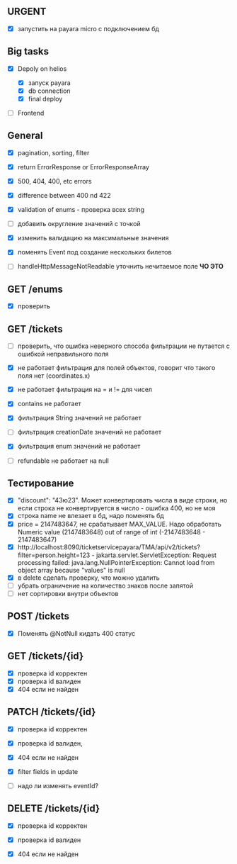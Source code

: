## URGENT
- [x] запустить на payara micro с подключением бд


## Big tasks
- [x] Depoly on helios
  - [x] запуск payara
  - [x] db connection
  - [x] final deploy
- [ ] Frontend


## General
- [x] pagination, sorting, filter
- [x] return ErrorResponse or ErrorResponseArray
- [x] 500, 404, 400, etc errors
- [x] difference between 400 nd 422
- [x] validation of enums - проверка всех string
- [ ] добавить округление значений с точкой
- [x] изменить валидацию на максимальные значения
- [x] поменять Event под создание нескольких билетов
- [ ] handleHttpMessageNotReadable уточнить нечитаемое поле **ЧО ЭТО**


## GET /enums
- [x] проверить

## GET /tickets
- [ ] проверить, что ошибка неверного способа фильтрации не путается с ошибкой неправильного поля
- [x] не работает фильтрация для полей объектов, говорит что такого поля нет (coordinates.x)
- [x] не работает фильтрация на = и != для чисел
- [x] contains не работает
- [x] фильтрация String значений не работает
- [ ] фильтрация creationDate значений не работает
- [x] фильтрация enum значений не работает
- [ ] refundable не работает на null


## Тестирование
- [x] "discount": "43ю23". Может конвертировать числа в виде строки, но если строка не конвертируется в число - ошибка 400, но не моя
- [x] строка name не влезает в бд, надо поменять бд
- [x] price = 2147483647, не срабатывает MAX_VALUE. Надо обработать Numeric value (2147483648) out of range of int (-2147483648 - 2147483647)
- [x] http://localhost:8090/ticketservicepayara/TMA/api/v2/tickets?filter=person.height=123 - jakarta.servlet.ServletException: Request processing failed: java.lang.NullPointerException: Cannot load from object array because "values" is null
- [x] в delete сделать проверку, что можно удалить
- [ ] убрать ограничение на количество знаков после запятой
- [ ] нет сортировки внутри объектов

## POST /tickets
- [x] Поменять @NotNull кидать 400 статус

## GET /tickets/{id}
- [x] проверка id корректен
- [x] проверка id валиден
- [x] 404 если не найден

## PATCH /tickets/{id} 
- [x] проверка id корректен
- [x] проверка id валиден, 
- [x] 404 если не найден
- [x] filter fields in update
- [ ] надо ли изменять eventId?


## DELETE /tickets/{id}
- [x] проверка id корректен
- [x] проверка id валиден
- [x] 404 если не найден


